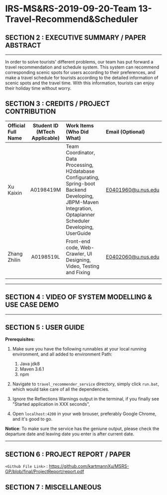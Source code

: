 IRS-MS&RS-2019-09-20-Team 13-Travel-Recommend&Scheduler
===

## SECTION 2 : EXECUTIVE SUMMARY / PAPER ABSTRACT

---
In order to solve tourists' different problems, our team has put forward a travel recommendation and schedule system. This system can recommend corresponding scenic spots for users according to their preferences, and make a travel schedule for tourists according to the detailed information of scenic spots and the travel time. With this information, tourists can enjoy their holiday time without worry.

## SECTION 3 : CREDITS / PROJECT CONTRIBUTION

| Official Full Name  | Student ID (MTech Applicable)  | Work Items (Who Did What) | Email (Optional) |
| :------------ |:---------------:| :-----| :-----|
| Xu Kaixin | A0198419M | Team Coordinator, Data Processing, H2database Configurating, Spring-boot Backend Developing, JBPM-Maven Integration, Optaplanner Scheduler Developing, UserGuide | E0401960@u.nus.edu |
| Zhang Zhilin | A0198519L | Front-end code, Web-Crawler, UI Designing, Video, Testing and Fixing | E0402060@u.nus.edu |
|  |  |  |

---

## SECTION 4 : VIDEO OF SYSTEM MODELLING & USE CASE DEMO


---

## SECTION 5 : USER GUIDE

__Prerequisites:__

1. Make sure you have the following runnables at your local running environment, and all added to environment Path:
	
	1. Java jdk8
	2. Maven 3.6.1
	3. npm

2. Navigate to `travel_recommender_service` directory, simply click `run.bat`, which would take care of all the dependencies.

3. Ignore the Reflections Warnings output in the terminal, if you finally see "Started application in XXX seconds", 

4. Open `localhost:4200` in your web brouser, preferably Google Chrome, and it's good to go.


__Notice__:
To make sure the service has the geniune output, please check the departure date and leaving date you enter is after current date.

---

## SECTION 6 : PROJECT REPORT / PAPER

`<Github File Link>` : <https://github.com/kartmannXu/MSRS-GP/blob/final/ProjectReport/report.pdf>

## SECTION 7 : MISCELLANEOUS
